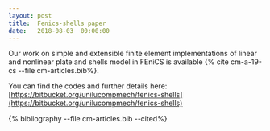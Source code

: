 ```yaml
---
layout: post
title:  Fenics-shells paper
date:   2018-08-03  00:00:00
---
```

Our work on simple and extensible finite element implementations of linear and nonlinear plate and shells model in FEniCS is available
{% cite cm-a-19-cs --file cm-articles.bib%}.

You can find the codes and further details here:
[https://bitbucket.org/unilucompmech/fenics-shells](https://bitbucket.org/unilucompmech/fenics-shells)


{% bibliography --file cm-articles.bib --cited%}